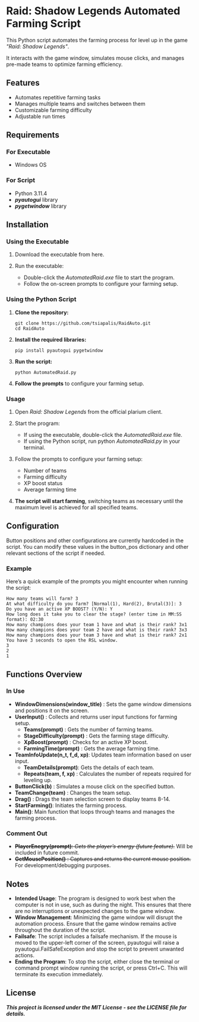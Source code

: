 # Raid: Shadow Legends Automated Farming Script
This Python script automates the farming process for level up in the game *"Raid: Shadow Legends"*. 

It interacts with the game window, simulates mouse clicks, and manages pre-made teams to optimize farming efficiency.

## Features
- Automates repetitive farming tasks
- Manages multiple teams and switches between them
- Customizable farming difficulty
- Adjustable run times

## Requirements

### For Executable
- Windows OS
### For Script
- Python 3.11.4
- ***pyautogui*** library
- ***pygetwindow*** library

## Installation

### Using the Executable
1) Download the executable from here.

2) Run the executable:
   - Double-click the *AutomatedRaid.exe* file to start the program.
   - Follow the on-screen prompts to configure your farming setup.

### Using the Python Script
1) **Clone the repository:**
    ```console
    git clone https://github.com/tsiapalis/RaidAuto.git
    cd RaidAuto
    ```
2) **Install the required libraries:**
   ```console
   pip install pyautogui pygetwindow
   ```
3) **Run the script:**
    ```console
    python AutomatedRaid.py
    ```

4) **Follow the prompts** to configure your farming setup.

### Usage
1) Open *Raid: Shadow Legends* from the official plarium client.

2) Start the program:
   - If using the executable, double-click the *AutomatedRaid.exe* file.
   - If using the Python script, run python *AutomatedRaid.py* in your terminal.
    
3) Follow the prompts to configure your farming setup:
   -  Number of teams
   -  Farming difficulty
   -  XP boost status
   -  Average farming time

4) **The script will start farming**, switching teams as necessary until the maximum level is achieved for all specified teams.

## Configuration
Button positions and other configurations are currently hardcoded in the script. You can modify these values in the button_pos dictionary and other relevant sections of the script if needed.

### Example
Here’s a quick example of the prompts you might encounter when running the script:
```console
How many teams will farm? 3
At what difficulty do you farm? [Normal(1), Hard(2), Brutal(3)]: 3
Do you have an active XP BOOST? (Y/N): Y
How long does it take you to clear the stage? (enter time in MM:SS format): 02:30
How many champions does your team 1 have and what is their rank? 3x1
How many champions does your team 2 have and what is their rank? 3x3
How many champions does your team 3 have and what is their rank? 2x1
You have 3 seconds to open the RSL window.
3
2
1
```

## Functions Overview
### In Use
- **WindowDimensions(window_title)** : Sets the game window dimensions and positions it on the screen.
- **UserInput()** : Collects and returns user input functions for farming setup.
  - **Teams(prompt)** : Gets the number of farming teams.
  - **StageDifficulty(prompt)** : Gets the farming stage difficulty.
  - **XpBoost(prompt)** : Checks for an active XP boost.
  - **FarmingTime(prompt)** : Gets the average farming time.
- **TeamInfoUpdate(n_t, f_d, xp)**: Updates team information based on user input.
  - **TeamDetails(prompt)**: Gets the details of each team.
  - **Repeats(team, f, xp)** : Calculates the number of repeats required for leveling up.
- **ButtonClick(b)** : Simulates a mouse click on the specified button.
- **TeamChange(team)** : Changes the team setup.
- **Drag()** : Drags the team selection screen to display teams 8-14.
- **StartFarming()**: Initiates the farming process.
- **Main()**: Main function that loops through teams and manages the farming process.

### Comment Out
- ~~**PlayerEnegry(prompt)**: *Gets the player’s energy (future feature).*~~ Will be included in future commit.
- ~~**GetMousePosition()** : Captures and returns the current mouse position.~~ For development/debugging purposes.

## Notes
  - **Intended Usage**: The program is designed to work best when the computer is not in use, such as during the night. This ensures that there are no interruptions or unexpected changes to the game window.
  - **Window Management**: Minimizing the game window will disrupt the automation process. Ensure that the game window remains active throughout the duration of the script.
  - **Failsafe**: The script includes a failsafe mechanism. If the mouse is moved to the upper-left corner of the screen, pyautogui will raise a pyautogui.FailSafeException and stop the script to prevent unwanted actions.
  - **Ending the Program**: To stop the script, either close the terminal or command prompt window running the script, or press Ctrl+C. This will terminate its execution immediately.

## License
***This project is licensed under the MIT License - see the LICENSE file for details.***
